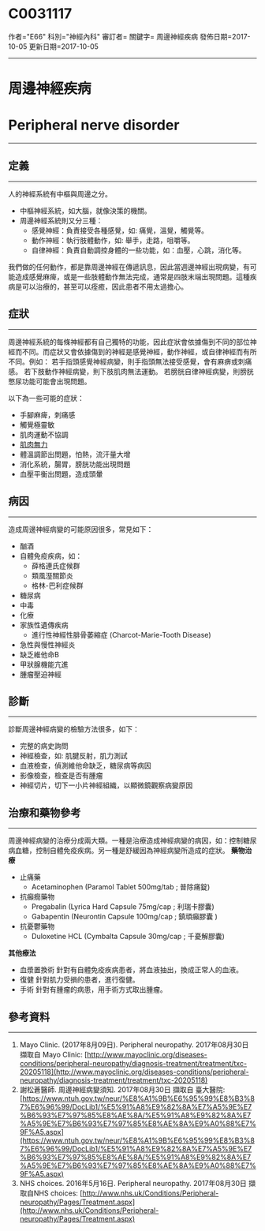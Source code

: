 # C0031117
作者="E66"
科別="神經內科"
審訂者=
關鍵字= 周邊神經疾病
發佈日期=2017-10-05
更新日期=2017-10-05

----------
# 周邊神經疾病
# Peripheral nerve disorder
----------
## 定義
----------

人的神經系統有中樞與周邊之分。

- 中樞神經系統，如大腦，就像決策的機關。
- 周邊神經系統則又分三種：
  - 感覺神經：負責接受各種感覺，如: 痛覺，溫覺，觸覺等。
  - 動作神經：執行肢體動作，如: 舉手，走路，咀嚼等。
  - 自律神經：負責自動調控身體的一些功能，如：血壓，心跳，消化等。

我們做的任何動作，都是靠周邊神經在傳遞訊息，因此當週邊神經出現病變，有可能造成感覺麻痺，或是一些肢體動作無法完成，通常是四肢末端出現問題。這種疾病是可以治療的，甚至可以痊癒，因此患者不用太過擔心。

## 症狀
----------

周邊神經系統的每條神經都有自己獨特的功能，因此症狀會依據傷到不同的部位神經而不同。而症狀又會依據傷到的神經是感覺神經，動作神經，或自律神經而有所不同。例如：
若手指頭感覺神經病變，則手指頭無法接受感覺，會有麻痹或刺痛感。
若下肢動作神經病變，則下肢肌肉無法運動。
若膀胱自律神經病變，則膀胱憋尿功能可能會出現問題。

以下為一些可能的症狀：

- 手腳麻痺，刺痛感
- 觸覺極靈敏
- 肌肉運動不協調
- [肌肉無力](C0151786)
- 體溫調節出問題，怕熱，流汗量大增
- 消化系統，腸胃，膀胱功能出現問題
- 血壓平衡出問題，造成頭暈
## 病因
----------

造成周邊神經病變的可能原因很多，常見如下：

- 酗酒
- 自體免疫疾病，如：
  - 薛格連氏症候群
  - 類風溼關節炎
  - 格林-巴利症候群
- 糖尿病
- 中毒
- 化療
- 家族性遺傳疾病
  - 進行性神經性腓骨萎縮症 (Charcot-Marie-Tooth Disease)
- 急性與慢性神經炎
- 缺乏維他命B
- 甲狀腺機能亢進
- 腫瘤壓迫神經 
## 診斷
----------

診斷周邊神經病變的檢驗方法很多，如下：

- 完整的病史詢問
- 神經檢查，如: 肌腱反射，肌力測試
- 血液檢查，偵測維他命缺乏，糖尿病等病因
- 影像檢查，檢查是否有腫瘤
- 神經切片，切下一小片神經組織，以顯微鏡觀察病變原因
## 治療和藥物參考
----------

周邊神經病變的治療分成兩大類。一種是治療造成神經病變的病因，如：控制糖尿病血糖，控制自體免疫疾病。另一種是舒緩因為神經病變所造成的症狀。
**藥物治療**

- 止痛藥
  -  Acetaminophen (Paramol Tablet 500mg/tab ; 普除痛錠)
- 抗癲癇藥物
  - Pregabalin (Lyrica Hard Capsule 75mg/cap ; 利瑞卡膠囊)
  - Gabapentin (Neurontin Capsule 100mg/cap ; 鎮頑癲膠囊 )
- 抗憂鬱藥物
  - Duloxetine HCL (Cymbalta Capsule 30mg/cap ; 千憂解膠囊)

**其他療法**

- 血漿置換術
  針對有自體免疫疾病患者，將血液抽出，換成正常人的血液。
- 復健
  針對肌力受損的患者，進行復健。
- 手術
  針對有腫瘤的病患，用手術方式取出腫瘤。
## 參考資料
----------
1. Mayo Clinic. (2017年8月09日). Peripheral neuropathy. 2017年08月30日 擷取自 Mayo Clinic: [http://www.mayoclinic.org/diseases-conditions/peripheral-neuropathy/diagnosis-treatment/treatment/txc-20205118](http://www.mayoclinic.org/diseases-conditions/peripheral-neuropathy/diagnosis-treatment/treatment/txc-20205118)
2. 謝松蒼醫師. 周邊神經病變須知. 2017年08月30日 擷取自 臺大醫院: [https://www.ntuh.gov.tw/neur/%E8%A1%9B%E6%95%99%E8%B3%87%E6%96%99/DocLib1/%E5%91%A8%E9%82%8A%E7%A5%9E%E7%B6%93%E7%97%85%E8%AE%8A/%E5%91%A8%E9%82%8A%E7%A5%9E%E7%B6%93%E7%97%85%E8%AE%8A%E9%A0%88%E7%9F%A5.aspx](https://www.ntuh.gov.tw/neur/%E8%A1%9B%E6%95%99%E8%B3%87%E6%96%99/DocLib1/%E5%91%A8%E9%82%8A%E7%A5%9E%E7%B6%93%E7%97%85%E8%AE%8A/%E5%91%A8%E9%82%8A%E7%A5%9E%E7%B6%93%E7%97%85%E8%AE%8A%E9%A0%88%E7%9F%A5.aspx)
3. NHS choices. 2016年5月16日. Peripheral neuropathy. 2017年08月30日 擷取自NHS choices: [http://www.nhs.uk/Conditions/Peripheral-neuropathy/Pages/Treatment.aspx](http://www.nhs.uk/Conditions/Peripheral-neuropathy/Pages/Treatment.aspx)






